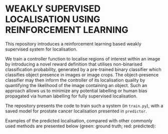 # WEAKLY SUPERVISED LOCALISATION USING REINFORCEMENT LEARNING

This repository introduces a reinforcement learning based weakly supervised system for localisation.

We train a controller function to localise regions of interest within an image by introducing a novel reward definition that utilises non-binarised classification probability, generated by a pre-trained
binary classifier which classifies object presence in images or image crops. The object-presence classifier may then inform the controller of its localisation quality by quantifying the likelihood of the image containing an object. Such an approach allows us to minimize any potential labelling or human bias propagated via human labelling for fully supervised localisation.

The repository presents the code to train such a system (in `train.py`), with a saved model for prostate cancer localisation presented in `predictor`.

Examples of the predicted localisation, compared with other commonly used methods are presented below (green: ground truth; red: predicted):
